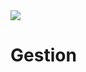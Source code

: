 <div class="flex items-center justify-center">
        <img class="w-15 mr-5" src="/img/pillar.png"/>
        <h1 class="mt-5">Gestion</h1>
    </div> 

<!-- Ce pilier est aujourd'hui en pleine croissance. Le pivot d'une application de sécurité à une plate-forme qui prend en charge tous les besoins d'un organisateur d'un évènement a commencé peu avant mon arrivée. La majorité de mon temps chez X-Tract a donc été consacré à développer les nouvelles fonctionnalités de ce pilier. -->